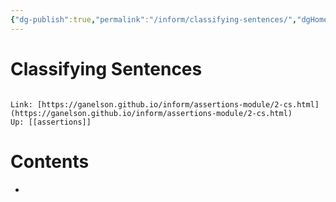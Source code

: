 ```yaml
---
{"dg-publish":true,"permalink":"/inform/classifying-sentences/","dgHomeLink":true,"dgPassFrontmatter":false}
---
```


# Classifying Sentences
```ad-info

Link: [https://ganelson.github.io/inform/assertions-module/2-cs.html](https://ganelson.github.io/inform/assertions-module/2-cs.html)
Up: [[assertions]]
```

# Contents
- 